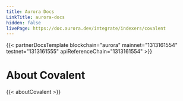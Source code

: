 ```yaml
---
title: Aurora Docs
LinkTitle: aurora-docs
hidden: false
livePage: https://doc.aurora.dev/integrate/indexers/covalent
---
```


{{< partnerDocsTemplate blockchain="aurora" mainnet="1313161554" testnet="1313161555" apiReferenceChain="1313161554" >}}
&nbsp;
# About Covalent
{{< aboutCovalent >}}
